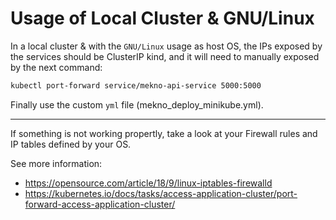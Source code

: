# Usage of Local Cluster & GNU/Linux
In a local cluster & with the `GNU/Linux` usage as host OS, the IPs exposed by the services should be ClusterIP kind, and it will need to manually exposed by the next command: 
```sh
kubectl port-forward service/mekno-api-service 5000:5000
```
Finally use the custom `yml` file (mekno_deploy_minikube.yml).

---
If something is not working propertly, take a look at your Firewall rules and IP tables defined by your OS.

See more information:
* https://opensource.com/article/18/9/linux-iptables-firewalld
* https://kubernetes.io/docs/tasks/access-application-cluster/port-forward-access-application-cluster/

